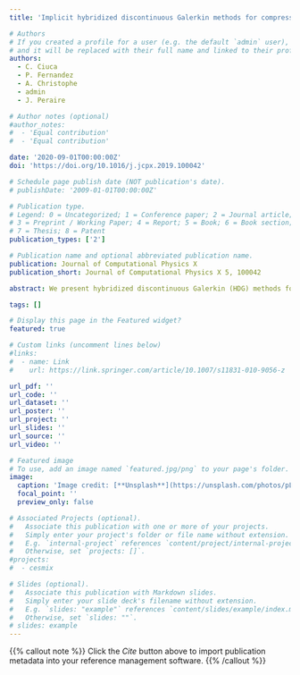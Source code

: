 ```yaml
---
title: 'Implicit hybridized discontinuous Galerkin methods for compressible magnetohydrodynamics'

# Authors
# If you created a profile for a user (e.g. the default `admin` user), write the username (folder name) here
# and it will be replaced with their full name and linked to their profile.
authors:  
  - C. Ciuca
  - P. Fernandez
  - A. Christophe
  - admin
  - J. Peraire

# Author notes (optional)
#author_notes:
#  - 'Equal contribution'
#  - 'Equal contribution'

date: '2020-09-01T00:00:00Z'
doi: 'https://doi.org/10.1016/j.jcpx.2019.100042'

# Schedule page publish date (NOT publication's date).
# publishDate: '2009-01-01T00:00:00Z'

# Publication type.
# Legend: 0 = Uncategorized; 1 = Conference paper; 2 = Journal article;
# 3 = Preprint / Working Paper; 4 = Report; 5 = Book; 6 = Book section;
# 7 = Thesis; 8 = Patent
publication_types: ['2']

# Publication name and optional abbreviated publication name.
publication: Journal of Computational Physics X
publication_short: Journal of Computational Physics X 5, 100042

abstract: We present hybridized discontinuous Galerkin (HDG) methods for ideal and resistive compressible magnetohydrodynamics (MHD). The HDG methods are fully implicit, high-order accurate and endowed with a unique feature which distinguishes themselves from other discontinuous Galerkin (DG) methods. In particular, they reduce the globally coupled unknowns to the approximate trace of the solution on element boundaries, thereby resulting in considerably smaller global degrees of freedom than other DG methods. Furthermore, we develop a shock capturing method to deal with shocks by appropriately adding artificial bulk viscosity, molecular viscosity, thermal conductivity, and electric resistivity to the physical viscosities in the MHD equations. We show the optimal convergence of the HDG methods for ideal MHD problems and validate our resistive implementation for a magnetic reconnection problem. For smooth problems, we observe that employing a generalized Lagrange multiplier (GLM) formulation can reduce the errors in the divergence of the magnetic field by two orders of magnitude. We demonstrate the robustness of our shock capturing method on a number of test cases and compare our results, both qualitatively and quantitatively, with other MHD solvers. For shock problems, we observe that an effective treatment of both the shock wave and the divergence-free constraint is crucial to ensuring numerical stability.

tags: []

# Display this page in the Featured widget?
featured: true

# Custom links (uncomment lines below)
#links:
#  - name: Link
#    url: https://link.springer.com/article/10.1007/s11831-010-9056-z

url_pdf: ''
url_code: ''
url_dataset: ''
url_poster: ''
url_project: ''
url_slides: ''
url_source: ''
url_video: ''

# Featured image
# To use, add an image named `featured.jpg/png` to your page's folder.
image:
  caption: 'Image credit: [**Unsplash**](https://unsplash.com/photos/pLCdAaMFLTE)'
  focal_point: ''
  preview_only: false

# Associated Projects (optional).
#   Associate this publication with one or more of your projects.
#   Simply enter your project's folder or file name without extension.
#   E.g. `internal-project` references `content/project/internal-project/index.md`.
#   Otherwise, set `projects: []`.
#projects:
#  - cesmix

# Slides (optional).
#   Associate this publication with Markdown slides.
#   Simply enter your slide deck's filename without extension.
#   E.g. `slides: "example"` references `content/slides/example/index.md`.
#   Otherwise, set `slides: ""`.
# slides: example
---
```


{{% callout note %}}
Click the _Cite_ button above to import publication metadata into your reference management software.
{{% /callout %}}
